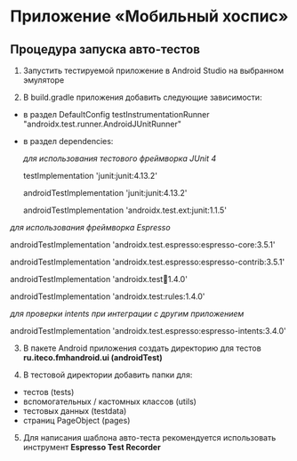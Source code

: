 # Приложение «Мобильный хоспис»
## Процедура запуска авто-тестов

1. Запустить тестируемой приложение в Android Studio на выбранном эмуляторе

2. В build.gradle приложения добавить следующие зависимости:

- в раздел DefaultConfig
  testInstrumentationRunner "androidx.test.runner.AndroidJUnitRunner"

- в раздел dependencies:

  *для использования тестового фреймворка JUnit 4*

  testImplementation 'junit:junit:4.13.2'

  androidTestImplementation 'junit:junit:4.13.2'

  androidTestImplementation 'androidx.test.ext:junit:1.1.5'

*для использования фреймворка Espresso*

androidTestImplementation 'androidx.test.espresso:espresso-core:3.5.1'

androidTestImplementation 'androidx.test.espresso:espresso-contrib:3.5.1'

androidTestImplementation 'androidx.test:runner:1.4.0'

androidTestImplementation 'androidx.test:rules:1.4.0'

*для проверки intents при интеграции с другим приложением*

androidTestImplementation 'androidx.test.espresso:espresso-intents:3.4.0'

3. В пакете Android приложения создать директорию для тестов **ru.iteco.fmhandroid.ui (androidTest)**

4. В тестовой директории добавить папки для:

- тестов (tests)
- вспомогательных / кастомных классов (utils)
- тестовых данных (testdata)
- страниц PageObject (pages)

5. Для написания шаблона авто-теста рекомендуется использовать инструмент **Espresso Test Recorder**